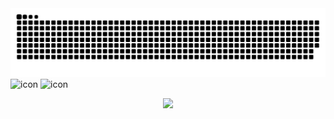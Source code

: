 




<!--##__👋
  
<img alt="Java" src ="https://img.shields.io/badge/Java-007396.svg?&style=for-the-badge&logo=Java&logoColor=white"/>
-->
<picture>
  <source media="(prefers-color-scheme: dark)" srcset="https://raw.githubusercontent.com/Ahnsukjoo/Ahnsukjoo/output/github-contribution-grid-snake-dark.svg">
  <source media="(prefers-color-scheme: light)" srcset="https://raw.githubusercontent.com/Ahnsukjoo/Ahnsukjoo/output/github-contribution-grid-snake.svg">
  <img alt="github contribution grid snake animation" src="https://raw.githubusercontent.com/Ahnsukjoo/Ahnsukjoo/output/github-contribution-grid-snake.svg">
</picture>

<div class="custom-icon-container">
  <img src="https://techstack-generator.vercel.app/java-icon.svg" alt="icon" width="65" height="65" />
  <img src="https://techstack-generator.vercel.app/github-icon.svg" alt="icon" width="65" height="65" />
</div>

<p align="center">
  <img src="https://capsule-render.vercel.app/api?type=waving&color=gradient&height=80&section=footer"/>
</p>

